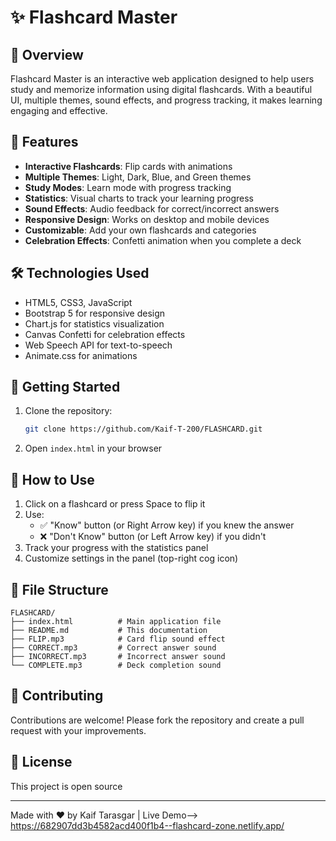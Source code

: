 # ✨ Flashcard Master

## 📌 Overview
Flashcard Master is an interactive web application designed to help users study and memorize information using digital flashcards. With a beautiful UI, multiple themes, sound effects, and progress tracking, it makes learning engaging and effective.

## 🚀 Features
- **Interactive Flashcards**: Flip cards with animations
- **Multiple Themes**: Light, Dark, Blue, and Green themes
- **Study Modes**: Learn mode with progress tracking
- **Statistics**: Visual charts to track your learning progress
- **Sound Effects**: Audio feedback for correct/incorrect answers
- **Responsive Design**: Works on desktop and mobile devices
- **Customizable**: Add your own flashcards and categories
- **Celebration Effects**: Confetti animation when you complete a deck

## 🛠️ Technologies Used
- HTML5, CSS3, JavaScript
- Bootstrap 5 for responsive design
- Chart.js for statistics visualization
- Canvas Confetti for celebration effects
- Web Speech API for text-to-speech
- Animate.css for animations

## 🏁 Getting Started
1. Clone the repository:
   ```bash
   git clone https://github.com/Kaif-T-200/FLASHCARD.git
   ```
2. Open `index.html` in your browser

## 📝 How to Use
1. Click on a flashcard or press Space to flip it
2. Use:
   - ✅ "Know" button (or Right Arrow key) if you knew the answer
   - ❌ "Don't Know" button (or Left Arrow key) if you didn't
3. Track your progress with the statistics panel
4. Customize settings in the panel (top-right cog icon)

## 📂 File Structure
```
FLASHCARD/
├── index.html          # Main application file
├── README.md           # This documentation
├── FLIP.mp3            # Card flip sound effect
├── CORRECT.mp3         # Correct answer sound
├── INCORRECT.mp3       # Incorrect answer sound
└── COMPLETE.mp3        # Deck completion sound
```

## 🤝 Contributing
Contributions are welcome! Please fork the repository and create a pull request with your improvements.

## 📜 License
This project is open source 

---

Made with ❤️ by Kaif Tarasgar | Live Demo--> https://682907dd3b4582acd400f1b4--flashcard-zone.netlify.app/
